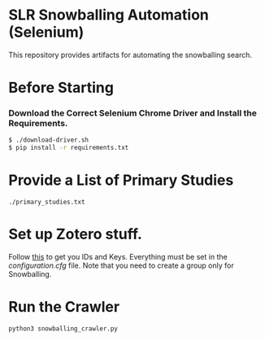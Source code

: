 # SLR Snowballing Automation (Selenium)
This repository provides artifacts for automating the snowballing search.

# Before Starting 

### Download the Correct Selenium Chrome Driver and Install the Requirements.
```sh
$ ./download-driver.sh
$ pip install -r requirements.txt
```

# Provide a List of Primary Studies
```
./primary_studies.txt
```
# Set up Zotero stuff.

Follow [this](https://pypi.org/project/pyzotero/) to get you IDs and Keys. Everything must be set in the *configuration.cfg* file.
Note that you need to create a group only for Snowballing.

# Run the Crawler
```
python3 snowballing_crawler.py
```
